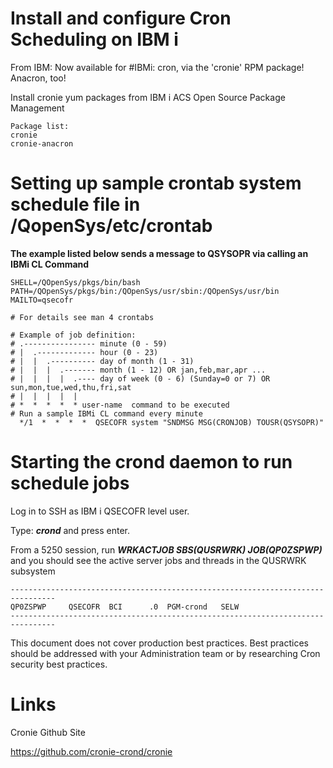 # Install and configure Cron Scheduling on IBM i

From IBM: Now available for #IBMi: cron, via the 'cronie' RPM package! Anacron, too!

Install cronie yum packages from IBM i ACS Open Source Package Management
```
Package list:
cronie   
cronie-anacron
```
# Setting up sample crontab system schedule file in /QopenSys/etc/crontab

**The example listed below sends a message to QSYSOPR via calling an IBMi CL Command**
```
SHELL=/QOpenSys/pkgs/bin/bash
PATH=/QOpenSys/pkgs/bin:/QOpenSys/usr/sbin:/QOpenSys/usr/bin
MAILTO=qsecofr

# For details see man 4 crontabs

# Example of job definition:
# .---------------- minute (0 - 59)
# |  .------------- hour (0 - 23)
# |  |  .---------- day of month (1 - 31)
# |  |  |  .------- month (1 - 12) OR jan,feb,mar,apr ...
# |  |  |  |  .---- day of week (0 - 6) (Sunday=0 or 7) OR sun,mon,tue,wed,thu,fri,sat
# |  |  |  |  |
# *  *  *  *  * user-name  command to be executed
# Run a sample IBMi CL command every minute
  */1  *  *  *  *  QSECOFR system "SNDMSG MSG(CRONJOB) TOUSR(QSYSOPR)"
```

# Starting the crond daemon to run schedule jobs

Log in to SSH as IBM i QSECOFR level user.

Type: ***crond*** and press enter. 


From a 5250 session, run ***WRKACTJOB SBS(QUSRWRK) JOB(QP0ZSPWP)*** and you should see the active server jobs and threads in the QUSRWRK subsystem
```
--------------------------------------------------------------------------------
QP0ZSPWP     QSECOFR  BCI      .0  PGM-crond   SELW 
--------------------------------------------------------------------------------
```

This document does not cover production best practices. Best practices should be addressed with your Administration team or by researching Cron security best practices. 

# Links

Cronie Github Site

https://github.com/cronie-crond/cronie
